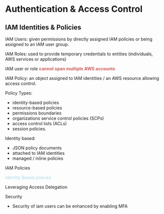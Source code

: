 # Authentication & Access Control

## IAM Identities & Policies

IAM Users: given permissions by directly assigned IAM policies or being assigned to an IAM user group.  

IAM Roles: used to provide temporary credentials to entities (individuals, AWS services or applications)  

IAM user or role **<span style="color:indianred">cannot span multiple AWS accounts</span>**


IAM Policy: an object assigned to IAM identities / an AWS resource allowing access control.  

Policy Types:
* identity-based policies
* resource-based policies
* permissions boundaries
* organizations service control policies (SCPs)
* access control lists (ACLs)
* session policies.

Identity based: 
* JSON policy documents
* attached to IAM identities
* managed / inline policies

IAM Policies

<span style="color:lightblue">Identity Based policies</span> 

Leveraging Access Delegation

Security  
* Security of iam users can be enhanced by enabling MFA